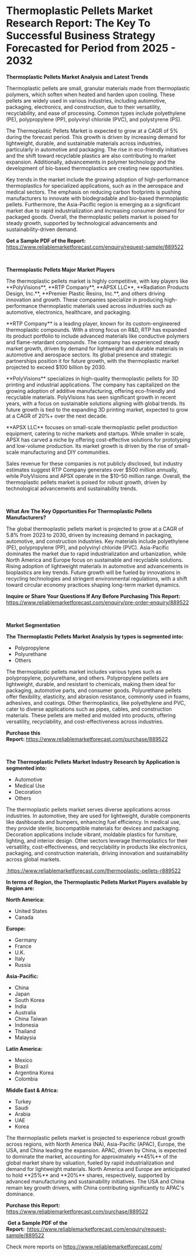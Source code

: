 <p><h1>Thermoplastic Pellets Market Research Report: The Key To Successful Business Strategy Forecasted for Period from 2025 - 2032</h1></p><p><strong>Thermoplastic Pellets Market Analysis and Latest Trends</strong></p>
<p><p>Thermoplastic pellets are small, granular materials made from thermoplastic polymers, which soften when heated and harden upon cooling. These pellets are widely used in various industries, including automotive, packaging, electronics, and construction, due to their versatility, recyclability, and ease of processing. Common types include polyethylene (PE), polypropylene (PP), polyvinyl chloride (PVC), and polystyrene (PS).</p><p>The Thermoplastic Pellets Market is expected to grow at a CAGR of 5% during the forecast period. This growth is driven by increasing demand for lightweight, durable, and sustainable materials across industries, particularly in automotive and packaging. The rise in eco-friendly initiatives and the shift toward recyclable plastics are also contributing to market expansion. Additionally, advancements in polymer technology and the development of bio-based thermoplastics are creating new opportunities.</p><p>Key trends in the market include the growing adoption of high-performance thermoplastics for specialized applications, such as in the aerospace and medical sectors. The emphasis on reducing carbon footprints is pushing manufacturers to innovate with biodegradable and bio-based thermoplastic pellets. Furthermore, the Asia-Pacific region is emerging as a significant market due to rapid industrialization and increasing consumer demand for packaged goods. Overall, the thermoplastic pellets market is poised for steady growth, supported by technological advancements and sustainability-driven demand.</p></p>
<p><strong>Get a Sample PDF of the Report:&nbsp;</strong> <a href="https://www.reliablemarketforecast.com/enquiry/request-sample/889522?utm_campaign=2247&utm_medium=2&utm_source=Github&utm_content=ia&utm_term=26012025&utm_id=thermoplastic-pellets">https://www.reliablemarketforecast.com/enquiry/request-sample/889522</a></p>
<p>&nbsp;</p>
<p><strong>Thermoplastic Pellets Major Market Players</strong></p>
<p><p>The thermoplastic pellets market is highly competitive, with key players like **PolyVisions**, **RTP Company**, **APSX LLC**, **Radiation Products Design, Inc.**, **Premier Plastic Resins, Inc.**, and others driving innovation and growth. These companies specialize in producing high-performance thermoplastic materials used across industries such as automotive, electronics, healthcare, and packaging.</p><p>**RTP Company** is a leading player, known for its custom-engineered thermoplastic compounds. With a strong focus on R&D, RTP has expanded its product portfolio to include advanced materials like conductive polymers and flame-retardant compounds. The company has experienced steady market growth, driven by demand for lightweight and durable materials in automotive and aerospace sectors. Its global presence and strategic partnerships position it for future growth, with the thermoplastic market projected to exceed $100 billion by 2030.</p><p>**PolyVisions** specializes in high-quality thermoplastic pellets for 3D printing and industrial applications. The company has capitalized on the growing adoption of additive manufacturing, offering eco-friendly and recyclable materials. PolyVisions has seen significant growth in recent years, with a focus on sustainable solutions aligning with global trends. Its future growth is tied to the expanding 3D printing market, expected to grow at a CAGR of 20%+ over the next decade.</p><p>**APSX LLC** focuses on small-scale thermoplastic pellet production equipment, catering to niche markets and startups. While smaller in scale, APSX has carved a niche by offering cost-effective solutions for prototyping and low-volume production. Its market growth is driven by the rise of small-scale manufacturing and DIY communities.</p><p>Sales revenue for these companies is not publicly disclosed, but industry estimates suggest RTP Company generates over $500 million annually, while PolyVisions and APSX operate in the $10–50 million range. Overall, the thermoplastic pellets market is poised for robust growth, driven by technological advancements and sustainability trends.</p></p>
<p>&nbsp;</p>
<p><strong>What Are The Key Opportunities For Thermoplastic Pellets Manufacturers?</strong></p>
<p><p>The global thermoplastic pellets market is projected to grow at a CAGR of 5.8% from 2023 to 2030, driven by increasing demand in packaging, automotive, and construction industries. Key materials include polyethylene (PE), polypropylene (PP), and polyvinyl chloride (PVC). Asia-Pacific dominates the market due to rapid industrialization and urbanization, while North America and Europe focus on sustainable and recyclable solutions. Rising adoption of lightweight materials in automotive and advancements in bioplastics are key trends. Future growth will be fueled by innovations in recycling technologies and stringent environmental regulations, with a shift toward circular economy practices shaping long-term market dynamics.</p></p>
<p><strong>Inquire or Share Your Questions If Any Before Purchasing This Report:</strong> <a href="https://www.reliablemarketforecast.com/enquiry/pre-order-enquiry/889522?utm_campaign=2247&utm_medium=2&utm_source=Github&utm_content=ia&utm_term=26012025&utm_id=thermoplastic-pellets">https://www.reliablemarketforecast.com/enquiry/pre-order-enquiry/889522</a></p>
<p>&nbsp;</p>
<p><strong>Market Segmentation</strong></p>
<p><strong>The Thermoplastic Pellets Market Analysis by types is segmented into:</strong></p>
<p><ul><li>Polypropylene</li><li>Polyurethane</li><li>Others</li></ul></p>
<p><p>The thermoplastic pellets market includes various types such as polypropylene, polyurethane, and others. Polypropylene pellets are lightweight, durable, and resistant to chemicals, making them ideal for packaging, automotive parts, and consumer goods. Polyurethane pellets offer flexibility, elasticity, and abrasion resistance, commonly used in foams, adhesives, and coatings. Other thermoplastics, like polyethylene and PVC, cater to diverse applications such as pipes, cables, and construction materials. These pellets are melted and molded into products, offering versatility, recyclability, and cost-effectiveness across industries.</p></p>
<p><strong>Purchase this Report:&nbsp;</strong><a href="https://www.reliablemarketforecast.com/purchase/889522?utm_campaign=2247&utm_medium=2&utm_source=Github&utm_content=ia&utm_term=26012025&utm_id=thermoplastic-pellets">https://www.reliablemarketforecast.com/purchase/889522</a></p>
<p>&nbsp;</p>
<p><strong>The Thermoplastic Pellets Market Industry Research by Application is segmented into:</strong></p>
<p><ul><li>Automotive</li><li>Medical Use</li><li>Decoration</li><li>Others</li></ul></p>
<p><p>The thermoplastic pellets market serves diverse applications across industries. In automotive, they are used for lightweight, durable components like dashboards and bumpers, enhancing fuel efficiency. In medical use, they provide sterile, biocompatible materials for devices and packaging. Decoration applications include vibrant, moldable plastics for furniture, lighting, and interior design. Other sectors leverage thermoplastics for their versatility, cost-effectiveness, and recyclability in products like electronics, packaging, and construction materials, driving innovation and sustainability across global markets.</p></p>
<p><a href="https://www.reliablemarketforecast.com/thermoplastic-pellets-r889522?utm_campaign=2247&utm_medium=2&utm_source=Github&utm_content=ia&utm_term=26012025&utm_id=thermoplastic-pellets">&nbsp;https://www.reliablemarketforecast.com/thermoplastic-pellets-r889522</a></p>
<p><strong>In terms of Region, the Thermoplastic Pellets Market Players available by Region are:</strong></p>
<p>
    <p> <strong> North America: </strong>
        <ul>
            <li>United States</li>
            <li>Canada</li>
        </ul>
        </p> 
    <p> <strong> Europe: </strong>
        <ul>
            <li>Germany</li>
            <li>France</li>
            <li>U.K.</li>
            <li>Italy</li>
            <li>Russia</li>
        </ul>
        </p> 
    <p> <strong> Asia-Pacific: </strong>
        <ul>
            <li>China</li>
            <li>Japan</li>
            <li>South Korea</li>
            <li>India</li>
            <li>Australia</li>
            <li>China Taiwan</li>
            <li>Indonesia</li>
            <li>Thailand</li>
            <li>Malaysia</li>
        </ul>
        </p> 
    <p> <strong> Latin America: </strong>
        <ul>
            <li>Mexico</li>
            <li>Brazil</li>
            <li>Argentina Korea</li>
            <li>Colombia</li>
        </ul>
        </p> 
    <p> <strong> Middle East & Africa: </strong>
        <ul>
            <li>Turkey</li>
            <li>Saudi</li>
            <li>Arabia</li>
            <li>UAE</li>
            <li>Korea</li>
        </ul>
    </p>
    </p>
<p><p>The thermoplastic pellets market is projected to experience robust growth across regions, with North America (NA), Asia-Pacific (APAC), Europe, the USA, and China leading the expansion. APAC, driven by China, is expected to dominate the market, accounting for approximately **45%** of the global market share by valuation, fueled by rapid industrialization and demand for lightweight materials. North America and Europe are anticipated to hold **25%** and **20%** shares, respectively, supported by advanced manufacturing and sustainability initiatives. The USA and China remain key growth drivers, with China contributing significantly to APAC's dominance.</p></p>
<p><strong>Purchase this Report: </strong><a href="https://www.reliablemarketforecast.com/purchase/889522?utm_campaign=2247&utm_medium=2&utm_source=Github&utm_content=ia&utm_term=26012025&utm_id=thermoplastic-pellets">https://www.reliablemarketforecast.com/purchase/889522</a></p>
<p>&nbsp;<strong>Get a Sample PDF of the Report:&nbsp;&nbsp;</strong><a href="https://www.reliablemarketforecast.com/enquiry/request-sample/889522?utm_campaign=2247&utm_medium=2&utm_source=Github&utm_content=ia&utm_term=26012025&utm_id=thermoplastic-pellets">https://www.reliablemarketforecast.com/enquiry/request-sample/889522</a></p>
<p><strong></strong></p>
<p>Check more reports on <a href="https://www.reliablemarketforecast.com/?utm_campaign=2247&utm_medium=2&utm_source=Github&utm_content=ia&utm_term=26012025&utm_id=thermoplastic-pellets">https://www.reliablemarketforecast.com/</a></p>